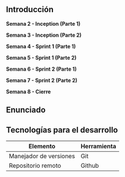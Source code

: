 ## Introducción

**Semana 2 - Inception (Parte 1)**

**Semana 3 - Inception (Parte 2)**

**Semana 4 - Sprint 1 (Parte 1)**

**Semana 5 - Sprint 1 (Parte 2)**

**Semana 6 - Sprint 2 (Parte 1)**

**Semana 7 - Sprint 2 (Parte 2)**

**Semana 8 - Cierre**


## Enunciado


## Tecnologías para el desarrollo 

| Elemento                  | Herramienta |
| ------------------------- | ----------- |
| Manejador de versiones    | Git         |
| Repositorio remoto        | Github      |


